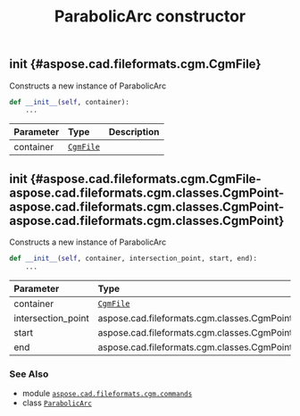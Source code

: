 ﻿---
title: ParabolicArc constructor
second_title: Aspose.CAD for Python via .NET API References
description: 
type: docs
weight: 10
url: /python-net/aspose.cad.fileformats.cgm.commands/parabolicarc/__init__/
is_root: false
---

## __init__ {#aspose.cad.fileformats.cgm.CgmFile}

Constructs a new instance of ParabolicArc



```python
def __init__(self, container):
    ...
```


| Parameter | Type | Description |
| :- | :- | :- |
| container | [`CgmFile`](/cad/python-net/aspose.cad.fileformats.cgm/cgmfile) |  |


## __init__ {#aspose.cad.fileformats.cgm.CgmFile-aspose.cad.fileformats.cgm.classes.CgmPoint-aspose.cad.fileformats.cgm.classes.CgmPoint-aspose.cad.fileformats.cgm.classes.CgmPoint}

Constructs a new instance of ParabolicArc



```python
def __init__(self, container, intersection_point, start, end):
    ...
```


| Parameter | Type | Description |
| :- | :- | :- |
| container | [`CgmFile`](/cad/python-net/aspose.cad.fileformats.cgm/cgmfile) |  |
| intersection_point | aspose.cad.fileformats.cgm.classes.CgmPoint |  |
| start | aspose.cad.fileformats.cgm.classes.CgmPoint |  |
| end | aspose.cad.fileformats.cgm.classes.CgmPoint |  |



### See Also
* module [`aspose.cad.fileformats.cgm.commands`](../../)
* class [`ParabolicArc`](/cad/python-net/aspose.cad.fileformats.cgm.commands/parabolicarc)
